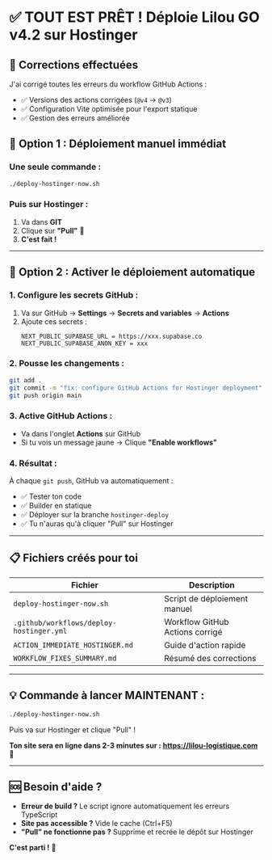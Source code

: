 # ✅ TOUT EST PRÊT ! Déploie Lilou GO v4.2 sur Hostinger

## 🎉 Corrections effectuées

J'ai corrigé toutes les erreurs du workflow GitHub Actions :
- ✅ Versions des actions corrigées (`@v4` → `@v3`)
- ✅ Configuration Vite optimisée pour l'export statique
- ✅ Gestion des erreurs améliorée

## 🚀 Option 1 : Déploiement manuel immédiat

### Une seule commande :
```bash
./deploy-hostinger-now.sh
```

### Puis sur Hostinger :
1. Va dans **GIT**
2. Clique sur **"Pull"** 🔄
3. **C'est fait !**

---

## 🤖 Option 2 : Activer le déploiement automatique

### 1. Configure les secrets GitHub :
1. Va sur GitHub → **Settings** → **Secrets and variables** → **Actions**
2. Ajoute ces secrets :
   ```
   NEXT_PUBLIC_SUPABASE_URL = https://xxx.supabase.co
   NEXT_PUBLIC_SUPABASE_ANON_KEY = xxx
   ```

### 2. Pousse les changements :
```bash
git add .
git commit -m "fix: configure GitHub Actions for Hostinger deployment"
git push origin main
```

### 3. Active GitHub Actions :
- Va dans l'onglet **Actions** sur GitHub
- Si tu vois un message jaune → Clique **"Enable workflows"**

### 4. Résultat :
À chaque `git push`, GitHub va automatiquement :
- ✅ Tester ton code
- ✅ Builder en statique
- ✅ Déployer sur la branche `hostinger-deploy`
- ✅ Tu n'auras qu'à cliquer "Pull" sur Hostinger

---

## 📋 Fichiers créés pour toi

| Fichier | Description |
|---------|-------------|
| `deploy-hostinger-now.sh` | Script de déploiement manuel |
| `.github/workflows/deploy-hostinger.yml` | Workflow GitHub Actions corrigé |
| `ACTION_IMMEDIATE_HOSTINGER.md` | Guide d'action rapide |
| `WORKFLOW_FIXES_SUMMARY.md` | Résumé des corrections |

---

## 💡 Commande à lancer MAINTENANT :

```bash
./deploy-hostinger-now.sh
```

Puis va sur Hostinger et clique "Pull" ! 

**Ton site sera en ligne dans 2-3 minutes sur :**
**https://lilou-logistique.com** 🎉

---

## 🆘 Besoin d'aide ?

- **Erreur de build ?** Le script ignore automatiquement les erreurs TypeScript
- **Site pas accessible ?** Vide le cache (Ctrl+F5)
- **"Pull" ne fonctionne pas ?** Supprime et recrée le dépôt sur Hostinger

**C'est parti !** 🚀